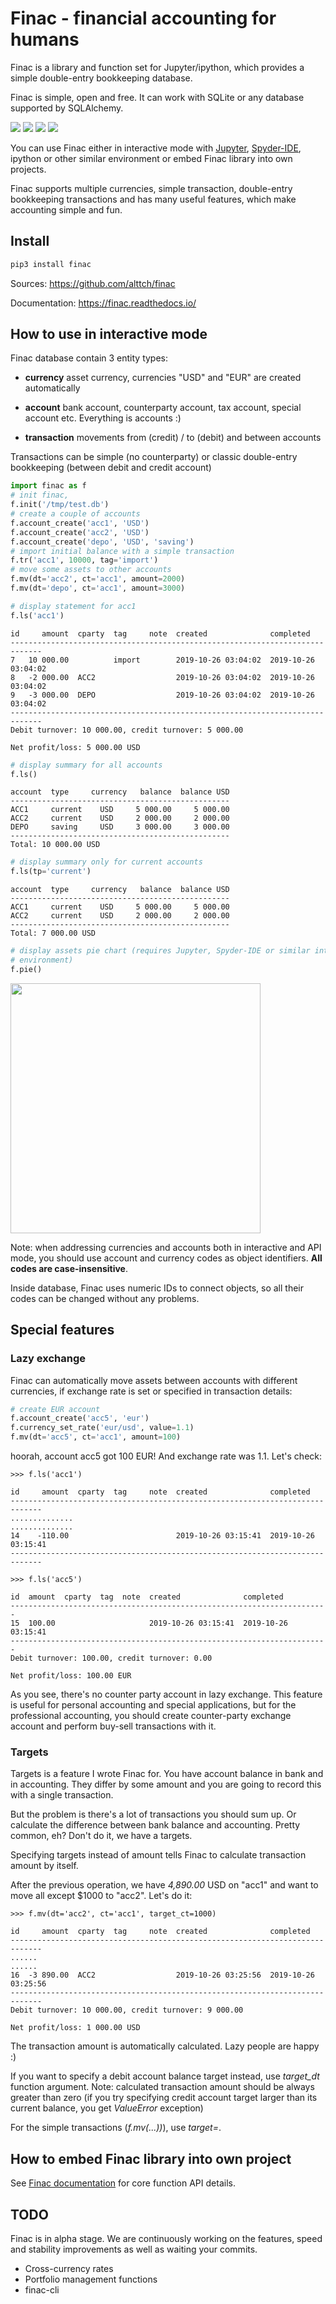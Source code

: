 # Finac - financial accounting for humans

Finac is a library and function set for Jupyter/ipython, which provides a
simple double-entry bookkeeping database.

Finac is simple, open and free. It can work with SQLite or any database
supported by SQLAlchemy.

<img src="https://img.shields.io/pypi/v/finac.svg" /> <img src="https://img.shields.io/badge/license-MIT-green" /> <img src="https://img.shields.io/badge/python-3.4%20%7C%203.6%20%7C%203.8-blue.svg" /> <img src="https://img.shields.io/badge/-alpha-red.svg" />

You can use Finac either in interactive mode with
[Jupyter](https://jupyter.org/), [Spyder-IDE](https://www.spyder-ide.org/),
ipython or other similar environment or embed Finac library into own projects.

Finac supports multiple currencies, simple transaction, double-entry
bookkeeping transactions and has many useful features, which make accounting
simple and fun.

## Install

```bash
pip3 install finac
```

Sources: https://github.com/alttch/finac

Documentation: https://finac.readthedocs.io/

## How to use in interactive mode

Finac database contain 3 entity types:

* **currency** asset currency, currencies "USD" and "EUR" are created
  automatically

* **account** bank account, counterparty account, tax account, special account
  etc. Everything is accounts :)

* **transaction** movements from (credit) / to (debit) and between accounts

Transactions can be simple (no counterparty) or classic double-entry
bookkeeping (between debit and credit account)

```python
import finac as f
# init finac, 
f.init('/tmp/test.db')
# create a couple of accounts
f.account_create('acc1', 'USD')
f.account_create('acc2', 'USD')
f.account_create('depo', 'USD', 'saving')
# import initial balance with a simple transaction
f.tr('acc1', 10000, tag='import')
# move some assets to other accounts
f.mv(dt='acc2', ct='acc1', amount=2000)
f.mv(dt='depo', ct='acc1', amount=3000)
```

```python
# display statement for acc1
f.ls('acc1')
```

```
id     amount  cparty  tag     note  created              completed
-----------------------------------------------------------------------------
7   10 000.00          import        2019-10-26 03:04:02  2019-10-26 03:04:02
8   -2 000.00  ACC2                  2019-10-26 03:04:02  2019-10-26 03:04:02
9   -3 000.00  DEPO                  2019-10-26 03:04:02  2019-10-26 03:04:02
-----------------------------------------------------------------------------
Debit turnover: 10 000.00, credit turnover: 5 000.00

Net profit/loss: 5 000.00 USD
```

```python
# display summary for all accounts
f.ls()
```

```
account  type     currency   balance  balance USD
-------------------------------------------------
ACC1     current    USD     5 000.00     5 000.00
ACC2     current    USD     2 000.00     2 000.00
DEPO     saving     USD     3 000.00     3 000.00
-------------------------------------------------
Total: 10 000.00 USD
```

```python
# display summary only for current accounts
f.ls(tp='current')
```

```
account  type     currency   balance  balance USD
-------------------------------------------------
ACC1     current    USD     5 000.00     5 000.00
ACC2     current    USD     2 000.00     2 000.00
-------------------------------------------------
Total: 7 000.00 USD
```

```python
# display assets pie chart (requires Jupyter, Spyder-IDE or similar interactive
# environment)
f.pie()
```
<img src="https://github.com/alttch/finac/blob/master/doc/images/pie.png?raw=true" width="400" />

Note: when addressing currencies and accounts both in interactive and API mode,
you should use account and currency codes as object identifiers. **All codes
are case-insensitive**.

Inside database, Finac uses numeric IDs to connect objects, so all their codes
can be changed without any problems.

## Special features

### Lazy exchange

Finac can automatically move assets between accounts with different currencies,
if exchange rate is set or specified in transaction details:

```python
# create EUR account
f.account_create('acc5', 'eur')
f.currency_set_rate('eur/usd', value=1.1)
f.mv(dt='acc5', ct='acc1', amount=100)
```

hoorah, account acc5 got 100 EUR! And exchange rate was 1.1. Let's check:

    >>> f.ls('acc1')

```
id     amount  cparty  tag     note  created              completed
-----------------------------------------------------------------------------
..............
..............
14    -110.00                        2019-10-26 03:15:41  2019-10-26 03:15:41
-----------------------------------------------------------------------------
```

    >>> f.ls('acc5')

```
id  amount  cparty  tag  note  created              completed
-----------------------------------------------------------------------
15  100.00                     2019-10-26 03:15:41  2019-10-26 03:15:41
-----------------------------------------------------------------------
Debit turnover: 100.00, credit turnover: 0.00

Net profit/loss: 100.00 EUR
```

As you see, there's no counter party account in lazy exchange. This feature is
useful for personal accounting and special applications, but for the
professional accounting, you should create counter-party exchange account and
perform buy-sell transactions with it.

### Targets

Targets is a feature I wrote Finac for. You have account balance in bank and in
accounting. They differ by some amount and you are going to record this with a
single transaction.

But the problem is there's a lot of transactions you should sum up. Or
calculate the difference between bank balance and accounting. Pretty common,
eh? Don't do it, we have a targets.

Specifying targets instead of amount tells Finac to calculate transaction
amount by itself.

After the previous operation, we have *4,890.00* USD on "acc1" and want to move
all except $1000 to "acc2". Let's do it:

    >>> f.mv(dt='acc2', ct='acc1', target_ct=1000)

```
id     amount  cparty  tag     note  created              completed
-----------------------------------------------------------------------------
......
......
16  -3 890.00  ACC2                  2019-10-26 03:25:56  2019-10-26 03:25:56
-----------------------------------------------------------------------------
Debit turnover: 10 000.00, credit turnover: 9 000.00

Net profit/loss: 1 000.00 USD

```

The transaction amount is automatically calculated. Lazy people are happy :)

If you want to specify a debit account balance target instead, use *target_dt*
function argument. Note: calculated transaction amount should be always greater
than zero (if you try specifying credit account target larger than its current
balance, you get *ValueError* exception)

For the simple transactions (*f.mv(...))*), use *target=*.

## How to embed Finac library into own project

See [Finac documentation](https://finac.readthedocs.io/) for core function API
details.

## TODO

Finac is in alpha stage. We are continuously working on the features, speed and
stability improvements as well as waiting your commits.

* Cross-currency rates
* Portfolio management functions
* finac-cli
